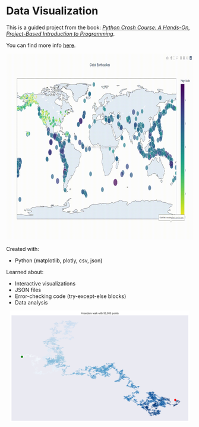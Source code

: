 # Data Visualization

This is a guided project from the book: [*Python Crash Course: A Hands-On, Project-Based Introduction to Programming*](https://nostarch.com/pythoncrashcourse2e).  

You can find more info [here](https://ehmatthes.github.io/pcc_2e/regular_index/).
<p align="center">
<img src="https://github.com/CSpanias/visualization_project/blob/master/global_earthquake_map.gif" height=500>
</p>
Created with:  

* Python (matplotlib, plotly, csv, json)  


Learned about:  
* Interactive visualizations
* JSON files
* Error-checking code (try-except-else blocks)
* Data analysis

<p align="center">
<img src="https://github.com/CSpanias/visualization_project/blob/master/rw_visual.png" height=300>
</p>
